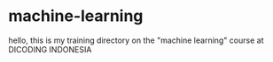 # machine-learning
hello, this is my training directory on the "machine learning" course at DICODING INDONESIA
